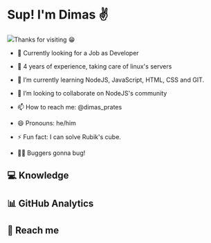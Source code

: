 <!-- ### Hi there 👋 -->
<h1 align="left">Sup! I'm Dimas &#9996;</h1>
<p align="left" justify > <img src="https://komarev.com/ghpvc/?username=dimas-prates&style=flat-square"/>Thanks for visiting &#128513;</p>

- &#128084; Currently looking for a Job as Developer

- &#128170; 4 years of experience, taking care of linux's servers

- 🌱 I’m currently learning NodeJS, JavaScript, HTML, CSS and GIT.

- 👯 I’m looking to collaborate on NodeJS's community

- 📫 How to reach me: @dimas_prates

- 😄 Pronouns: he/him

- ⚡ Fun fact: I can solve Rubik's cube.

- 🧑‍💻 Buggers gonna bug!

## &#128187; Knowledge

## &#128202; GitHub Analytics

## &#128243; Reach me

<!--
### Hi there 👋


**dimas-prates/dimas-prates** is a ✨ _special_ ✨ repository because its `README.md` (this file) appears on your GitHub profile.

Here are some ideas to get you started:

- 🔭 I’m currently working on ...
- 🌱 I’m currently learning ...
- 👯 I’m looking to collaborate on ...
- 🤔 I’m looking for help with ...
- 💬 Ask me about ...
- 📫 How to reach me: ...
- 😄 Pronouns: ...
- ⚡ Fun fact: ...
-->